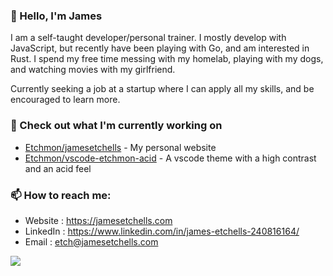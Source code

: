 ### 👋 Hello, I'm James

I am a self-taught developer/personal trainer. I mostly develop with JavaScript, but recently have been playing with Go, and am interested in Rust. I spend my free time messing with my homelab, playing with my dogs, and watching movies with my girlfriend.

Currently seeking a job at a startup where I can apply all my skills, and be encouraged to learn more.

### 👷 Check out what I'm currently working on

- [Etchmon/jamesetchells](https://github.com/Etchmon/jamesetchells) - My personal website
- [Etchmon/vscode-etchmon-acid](https://github.com/Etchmon/vscode-etchmon-acid) - A vscode theme with a high contrast and an acid feel

### 📫 How to reach me:

- Website : <https://jamesetchells.com>
- LinkedIn : <https://www.linkedin.com/in/james-etchells-240816164/>
- Email : etch@jamesetchells.com

<p align="left"><a href="https://github.com/anuraghazra/github-readme-stats">
  <img align="center" src="https://github-readme-stats.vercel.app/api?username=Etchmon&show_icons=true&theme=tokyonight" />
</a></p>
